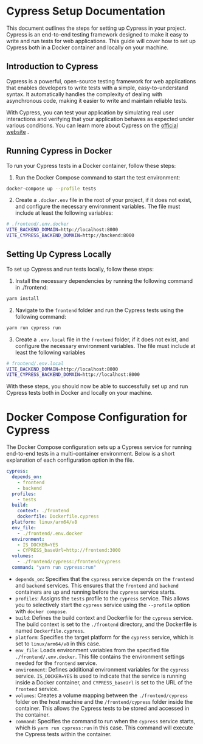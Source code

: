 # Cypress Setup Documentation

This document outlines the steps for setting up Cypress in your project. Cypress is an end-to-end testing framework designed to make it easy to write and run tests for web applications. This guide will cover how to set up Cypress both in a Docker container and locally on your machine.
## Introduction to Cypress

Cypress is a powerful, open-source testing framework for web applications that enables developers to write tests with a simple, easy-to-understand syntax. It automatically handles the complexity of dealing with asynchronous code, making it easier to write and maintain reliable tests.

With Cypress, you can test your application by simulating real user interactions and verifying that your application behaves as expected under various conditions. You can learn more about Cypress on the [official website](https://www.cypress.io/) .
## Running Cypress in Docker

To run your Cypress tests in a Docker container, follow these steps: 
1. Run the Docker Compose command to start the test environment:

```bash
docker-compose up --profile tests
``` 
2. Create a `.docker.env` file in the root of your project, if it does not exist, and configure the necessary environment variables. The file must include at least the following variables:

```bash
# .frontend/.env.docker
VITE_BACKEND_DOMAIN=http://localhost:8000
VITE_CYPRESS_BACKEND_DOMAIN=http://backend:8000
```



## Setting Up Cypress Locally

To set up Cypress and run tests locally, follow these steps: 
1. Install the necessary dependencies by running the following command in ./frontend:

```bash 
yarn install
``` 
2. Navigate to the `frontend` folder and run the Cypress tests using the following command:

```bash
yarn run cypress run
``` 
3. Create a `.env.local` file in the `frontend` folder, if it does not exist, and configure the necessary environment variables. The file must include at least the following variables

```bash
# frontend/.env.local
VITE_BACKEND_DOMAIN=http://localhost:8000
VITE_CYPRESS_BACKEND_DOMAIN=http://localhost:8000
```

With these steps, you should now be able to successfully set up and run Cypress tests both in Docker and locally on your machine.


# Docker Compose Configuration for Cypress

The Docker Compose configuration sets up a Cypress service for running end-to-end tests in a multi-container environment. Below is a short explanation of each configuration option in the file.

```yaml
cypress:
  depends_on:
    - frontend
    - backend
  profiles:
    - tests
  build:
    context: ./frontend
    dockerfile: Dockerfile.cypress
  platform: linux/arm64/v8
  env_file:
    - ./frontend/.env.docker
  environment:
    - IS_DOCKER=YES
    - CYPRESS_baseUrl=http://frontend:3000
  volumes:
    - ./frontend/cypress:/frontend/cypress
  command: "yarn run cypress:run"
```

 
- `depends_on`: Specifies that the `cypress` service depends on the `frontend` and `backend` services. This ensures that the `frontend` and `backend` containers are up and running before the `cypress` service starts. 
- `profiles`: Assigns the `tests` profile to the `cypress` service. This allows you to selectively start the `cypress` service using the `--profile` option with `docker compose`. 
- `build`: Defines the build context and Dockerfile for the `cypress` service. The build context is set to the `./frontend` directory, and the Dockerfile is named `Dockerfile.cypress`. 
- `platform`: Specifies the target platform for the `cypress` service, which is set to `linux/arm64/v8` in this case. 
- `env_file`: Loads environment variables from the specified file `./frontend/.env.docker`. This file contains the environment settings needed for the `frontend` service. 
- `environment`: Defines additional environment variables for the `cypress` service. `IS_DOCKER=YES` is used to indicate that the service is running inside a Docker container, and `CYPRESS_baseUrl` is set to the URL of the `frontend` service. 
- `volumes`: Creates a volume mapping between the `./frontend/cypress` folder on the host machine and the `/frontend/cypress` folder inside the container. This allows the Cypress tests to be stored and accessed in the container. 
- `command`: Specifies the command to run when the `cypress` service starts, which is `yarn run cypress:run` in this case. This command will execute the Cypress tests within the container.
